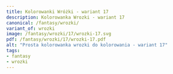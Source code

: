 ```yaml
---
title: Kolorowanki Wróżki - wariant 17
description: Kolorowanka Wrozki - wariant 17
canonical: /fantasy/wrozki/
variant_of: wrozki
image: /fantasy/wrozki/17/wrozki-17.svg
pdf: /fantasy/wrozki/17/wrozki-17.pdf
alt: "Prosta kolorowanka wrozki do kolorowania - wariant 17"
tags:
- fantasy
- wrozki
---
```

